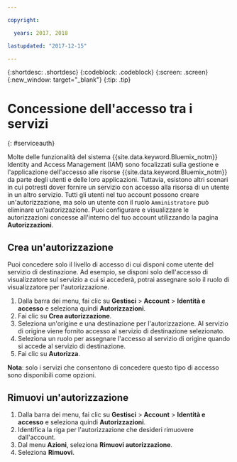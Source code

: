 ```yaml
---

copyright:

  years: 2017, 2018

lastupdated: "2017-12-15"

---
```


{:shortdesc: .shortdesc}
{:codeblock: .codeblock}
{:screen: .screen}
{:new_window: target="_blank"}
{:tip: .tip}


# Concessione dell'accesso tra i servizi
{: #serviceauth}

Molte delle funzionalità del sistema {{site.data.keyword.Bluemix_notm}} Identity and Access Management (IAM) sono focalizzati sulla gestione e l'applicazione dell'accesso alle risorse {{site.data.keyword.Bluemix_notm}} da parte degli utenti e delle loro applicazioni. Tuttavia, esistono altri scenari in cui potresti dover fornire un servizio con accesso alla risorsa di un utente in un altro servizio. Tutti gli utenti nel tuo account possono creare un'autorizzazione, ma solo un utente con il ruolo `Amministratore` può eliminare un'autorizzazione. Puoi configurare e visualizzare le autorizzazioni concesse all'interno del tuo account utilizzando la pagina **Autorizzazioni**.

## Crea un'autorizzazione

Puoi concedere solo il livello di accesso di cui disponi come utente del servizio di destinazione. Ad esempio, se disponi solo dell'accesso di visualizzatore sul servizio a cui si accederà, potrai assegnare solo il ruolo di visualizzatore per l'autorizzazione.

1. Dalla barra dei menu, fai clic su **Gestisci** &gt; **Account** &gt; **Identità e accesso** e seleziona quindi **Autorizzazioni**.
2. Fai clic su **Crea autorizzazione**.
3. Seleziona un'origine e una destinazione per l'autorizzazione. Al servizio di origine viene fornito accesso al servizio di destinazione selezionato.
4. Seleziona un ruolo per assegnare l'accesso al servizio di origine quando si accede al servizio di destinazione.
5. Fai clic su **Autorizza**.

**Nota**: solo i servizi che consentono di concedere questo tipo di accesso sono disponibili come opzioni.

## Rimuovi un'autorizzazione

1. Dalla barra dei menu, fai clic su **Gestisci** &gt; **Account** &gt; **Identità e accesso** e seleziona quindi **Autorizzazioni**.
2. Identifica la riga per l'autorizzazione che desideri rimuovere dall'account.
3. Dal menu **Azioni**, seleziona **Rimuovi autorizzazione**.
5. Seleziona **Rimuovi**.

